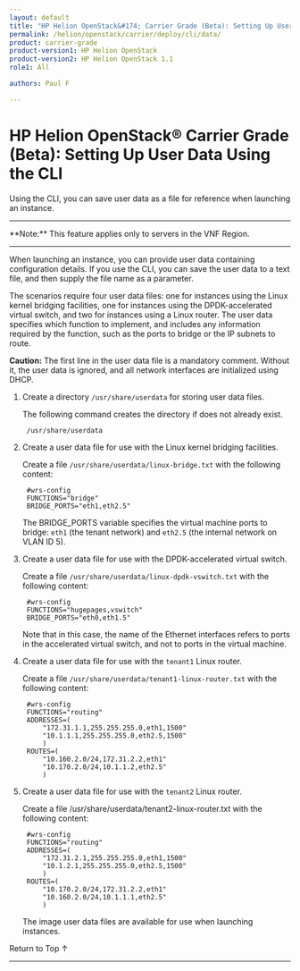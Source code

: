 ```yaml
---
layout: default
title: "HP Helion OpenStack&#174; Carrier Grade (Beta): Setting Up User Data Using the CLI"
permalink: /helion/openstack/carrier/deploy/cli/data/
product: carrier-grade
product-version1: HP Helion OpenStack
product-version2: HP Helion OpenStack 1.1
role1: All

authors: Paul F

---
```

<!--UNDER REVISION-->

<script>

function PageRefresh {
onLoad="window.refresh"
}

PageRefresh();

</script>

<!-- <p style="font-size: small;"> <a href="/helion/openstack/1.1/3rd-party-license-agreements/">&#9664; PREV</a> | <a href="/helion/openstack/1.1/">&#9650; UP</a> | NEXT &#9654; </p> -->

# HP Helion OpenStack&#174; Carrier Grade (Beta): Setting Up User Data Using the CLI

Using the CLI, you can save user data as a file for reference when launching an instance.

<hr>
**Note:** This feature applies only to servers in the VNF Region.
<hr>

When launching an instance, you can provide user data containing configuration details. If you use the CLI, you can save the user data to a text file, and then supply the file name as a parameter.

The scenarios require four user data files: one for instances using the Linux kernel bridging facilities, one for instances using the DPDK-accelerated virtual switch, and two for instances using a Linux router. The user data specifies which function to implement, and includes any information required by the function, such as the ports to bridge or the IP subnets to route.

**Caution:** The first line in the user data file is a mandatory comment. Without it, the user data is ignored, and all network interfaces are initialized using DHCP.

1. Create a directory `/usr/share/userdata` for storing user data files.

	The following command creates the directory if does not already exist.

		/usr/share/userdata

2. Create a user data file for use with the Linux kernel bridging facilities.

	Create a file `/usr/share/userdata/linux-bridge.txt` with the following content:

		#wrs-config
		FUNCTIONS="bridge"
		BRIDGE_PORTS="eth1,eth2.5"

	The BRIDGE_PORTS variable specifies the virtual machine ports to bridge: `eth1` (the tenant network)  and `eth2.5` (the internal network on VLAN ID 5).

3. Create a user data file for use with the DPDK-accelerated virtual switch.

	Create a file `/usr/share/userdata/linux-dpdk-vswitch.txt` with the following content:

		#wrs-config
		FUNCTIONS="hugepages,vswitch"
		BRIDGE_PORTS="eth0,eth1.5"

	Note that in this case, the name of the Ethernet interfaces refers to ports in the accelerated virtual switch, and not to ports in the virtual machine.

4. Create a user data file for use with the `tenant1` Linux router.

	Create a file `/usr/share/userdata/tenant1-linux-router.txt` with the following content:

		#wrs-config
		FUNCTIONS="routing"
		ADDRESSES=(
			"172.31.1.1,255.255.255.0,eth1,1500"
			"10.1.1.1,255.255.255.0,eth2.5,1500"
			)
		ROUTES=(
			"10.160.2.0/24,172.31.2.2,eth1"
			"10.170.2.0/24,10.1.1.2,eth2.5"
			)

5. Create a user data file for use with the `tenant2` Linux router.

	Create a file /usr/share/userdata/tenant2-linux-router.txt with the following content:

		#wrs-config
		FUNCTIONS="routing"
		ADDRESSES=(
			"172.31.2.1,255.255.255.0,eth1,1500"
			"10.1.2.1,255.255.255.0,eth2.5,1500"
			)
		ROUTES=(
			"10.170.2.0/24,172.31.2.2,eth1"
			"10.160.2.0/24,10.1.1.1,eth2.5"
			)

	The image user data files are available for use when launching instances.


<a href="#top" style="padding:14px 0px 14px 0px; text-decoration: none;"> Return to Top &#8593; </a>
 
----